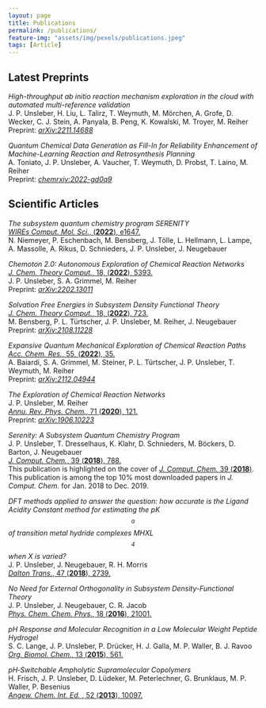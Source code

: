 ```yaml
---
layout: page
title: Publications
permalink: /publications/
feature-img: "assets/img/pexels/publications.jpeg"
tags: [Article]
---
```


## Latest Preprints
*High-throughput ab initio reaction mechanism exploration in the cloud with automated multi-reference validation*  
J. P. Unsleber, H. Liu, L. Talirz, T. Weymuth, M. Mörchen, A. Grofe, D. Wecker, C. J. Stein, A. Panyala, B. Peng, K. Kowalski, M. Troyer, M. Reiher    
Preprint: [*arXiv:2211.14688*](https://doi.org/10.48550/arXiv.2211.14688)  

*Quantum Chemical Data Generation as Fill-In for Reliability Enhancement of Machine-Learning Reaction and Retrosynthesis Planning*  
A. Toniato, J. P. Unsleber, A. Vaucher, T. Weymuth, D. Probst, T. Laino, M. Reiher  
Preprint: [*chemrxiv:2022-gd0q9*](https://doi.org/10.26434/chemrxiv-2022-gd0q9)  


## Scientific Articles
*The subsystem quantum chemistry program SERENITY*  
[*WIREs Comput. Mol. Sci.*, (**2022**), e1647.](https://doi.org/10.1002/wcms.1647)  
N. Niemeyer, P. Eschenbach, M. Bensberg, J. Tölle, L. Hellmann, L. Lampe, A. Massolle, A. Rikus, D. Schnieders, J. P. Unsleber, J. Neugebauer  

*Chemoton 2.0: Autonomous Exploration of Chemical Reaction Networks*  
[*J. Chem. Theory Comput.*, 18, (**2022**), 5393.](https://doi.org/10.1021/acs.jctc.2c00193)  
J. P. Unsleber, S. A. Grimmel, M. Reiher  
Preprint: [*arXiv:2202.13011*](https://doi.org/10.48550/arXiv.2202.13011)  

*Solvation Free Energies in Subsystem Density Functional Theory*  
[*J. Chem. Theory Comput.*, 18, (**2022**), 723.](https://doi.org/10.1021/acs.jctc.1c00864)  
M. Bensberg, P. L. Türtscher, J. P. Unsleber, M. Reiher, J. Neugebauer  
Preprint: [*arXiv:2108.11228*](https://arxiv.org/abs/2108.11228)  

*Expansive Quantum Mechanical Exploration of Chemical Reaction Paths*  
[*Acc. Chem. Res.*, 55, (**2022**), 35.](https://doi.org/10.1021/acs.accounts.1c00472)  
A. Baiardi, S. A. Grimmel, M. Steiner, P. L. Türtscher, J. P. Unsleber, T. Weymuth, M. Reiher  
Preprint: [*arXiv:2112.04944*](https://doi.org/10.48550/arXiv.2112.04944)  

*The Exploration of Chemical Reaction Networks*  
J. P. Unsleber, M. Reiher  
[*Annu. Rev. Phys. Chem.*, 71 (**2020**), 121.](https://doi.org/10.1146/annurev-physchem-071119-040123)  
Preprint: [*arXiv:1906.10223*](https://arxiv.org/abs/1906.10223)  

*Serenity: A Subsystem Quantum Chemistry Program*  
J. P. Unsleber, T. Dresselhaus, K. Klahr, D. Schnieders, M. Böckers, D. Barton, J. Neugebauer  
[*J. Comput. Chem.*, 39 (**2018**), 788.](http://dx.doi.org/10.1002/jcc.25162)  
This publication is highlighted on the cover of [*J. Comput. Chem.* 39 (**2018**)](http://dx.doi.org/10.1002/jcc.25216).  
This publication is among the top 10% most downloaded papers in *J. Comput. Chem.* for Jan. 2018 to Dec. 2019.  

*DFT methods applied to answer the question: how accurate is the Ligand Acidity Constant method for estimating the pK$$_a$$ of transition metal hydride complexes MHXL$$_4$$ when X is varied?*  
J. P. Unsleber, J. Neugebauer, R. H. Morris  
[*Dalton Trans.*, 47 (**2018**), 2739.](http://dx.doi.org/10.1039/C7DT03473C)

*No Need for External Orthogonality in Subsystem Density-Functional Theory*  
J. P. Unsleber, J. Neugebauer, C. R. Jacob  
[*Phys. Chem. Chem. Phys.*, 18 (**2016**), 21001.](https://doi.org/10.1039/C6CP00332J)  
  
*pH Response and Molecular Recognition in a Low Molecular Weight Peptide Hydrogel*  
S. C. Lange, J. P. Unsleber, P. Drücker, H. J. Galla, M. P. Waller, B. J. Ravoo    
[*Org. Biomol. Chem.*, 13 (**2015**), 561.](https://doi.org/10.1039/C4OB02069C)
  
*pH‐Switchable Ampholytic Supramolecular Copolymers*  
H. Frisch, J. P. Unsleber, D. Lüdeker, M. Peterlechner, G. Brunklaus, M. P. Waller, P. Besenius  
[*Angew. Chem. Int. Ed.* , 52 (**2013**), 10097.](https://doi.org/10.1002/anie.201303810)
  
